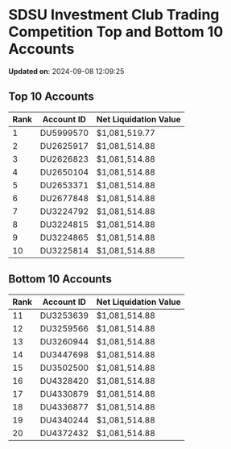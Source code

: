 # SDSU Investment Club Trading Competition Top and Bottom 10 Accounts

**Updated on**: 2024-09-08 12:09:25

## Top 10 Accounts
| Rank | Account ID | Net Liquidation Value |
|------|------------|----------------------|
| 1 | DU5999570 | $1,081,519.77 |
| 2 | DU2625917 | $1,081,514.88 |
| 3 | DU2626823 | $1,081,514.88 |
| 4 | DU2650104 | $1,081,514.88 |
| 5 | DU2653371 | $1,081,514.88 |
| 6 | DU2677848 | $1,081,514.88 |
| 7 | DU3224792 | $1,081,514.88 |
| 8 | DU3224815 | $1,081,514.88 |
| 9 | DU3224865 | $1,081,514.88 |
| 10 | DU3225814 | $1,081,514.88 |

## Bottom 10 Accounts
| Rank | Account ID | Net Liquidation Value |
|------|------------|----------------------|
| 11 | DU3253639 | $1,081,514.88 |
| 12 | DU3259566 | $1,081,514.88 |
| 13 | DU3260944 | $1,081,514.88 |
| 14 | DU3447698 | $1,081,514.88 |
| 15 | DU3502500 | $1,081,514.88 |
| 16 | DU4328420 | $1,081,514.88 |
| 17 | DU4330879 | $1,081,514.88 |
| 18 | DU4336877 | $1,081,514.88 |
| 19 | DU4340244 | $1,081,514.88 |
| 20 | DU4372432 | $1,081,514.88 |
